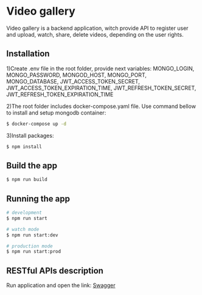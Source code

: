 # Video gallery
Video gallery is a backend application, witch provide API to register user and upload, watch, share, delete videos, depending on the user rights.

## Installation
1)Create .env file in the root folder, provide next variables: MONGO_LOGIN, MONGO_PASSWORD, MONGOD_HOST, MONGO_PORT, MONGO_DATABASE, JWT_ACCESS_TOKEN_SECRET, JWT_ACCESS_TOKEN_EXPIRATION_TIME, JWT_REFRESH_TOKEN_SECRET, JWT_REFRESH_TOKEN_EXPIRATION_TIME

2)The root folder includes docker-compose.yaml file. Use command bellow to install and setup mongodb container:
```bash
$ docker-compose up -d
```

3)Install packages:
```bash
$ npm install
```

## Build the app
```bash
$ npm run build
```

## Running the app

```bash
# development
$ npm run start

# watch mode
$ npm run start:dev

# production mode
$ npm run start:prod
```

## RESTful APIs description
Run application and open the link:
[Swagger](http://localhost:3000/api)
